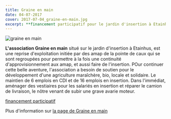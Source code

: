 ```yaml
---
title: Graine en main
date: 04-07-2017
cover: 2017-07-04_graine-en-main.jpg
excerpt: **financement participatif pour le jardin d'insertion à Etainhus**
---
```


![graine en main](images/2017-07-04_graine-en-main.jpg)

**L'association Graine en main** situé sur le jardin d'insertion à Etainhus, est une reprise d'exploitation initiée par des amap de la pointe de caux qui se sont regroupées pour permettre à la fois une continuité d'approvisionnement aux amap, et aussi faire de l'insertion. POur continuer cette belle aventure, l'association a besoin de soutien pour le développement d'une agriculture maraîchère, bio, locale et solidaire. Le maintien de 6 emplois en CDI et de 16 emplois en insertion. Dans l'immédiat, aménager des vestiaires pour les salariés en insertion et réparer le camion de livraison, le nôtre venant de subir une grave avarie moteur.

[financement participatif](https://www.helloasso.com/associations/graine-en-main/formulaires/1/widget?fbclid=IwAR2z16mCzcEa5fuh2BkI-8KnDilrAXakICJieCxjlzCPRQsYZqQuPa4QNhw)

Plus d'information sur [la page de Graine en main](https://www.facebook.com/GraineEnMain/) 
